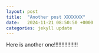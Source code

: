 ```yaml
---
layout: post
title:  "Another post XXXXXXX"
date:   2024-11-21 08:50:50 +0000
categories: jekyll update
---
```


Here is another one!!!!!!!!!!!!!!!!